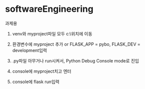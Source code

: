 # softwareEngineering
과제용
1. venv와 myproject파일 모두 c:\위치에 이동
2. 환경변수에 myproject 추가 or FLASK_APP = pybo, FLASK_DEV = development입력



3. .py파일 아무거나 run시켜서, Python Debug Console mode로 진입
4. console에 myproject치고 엔터
5. console에 flask run입력
